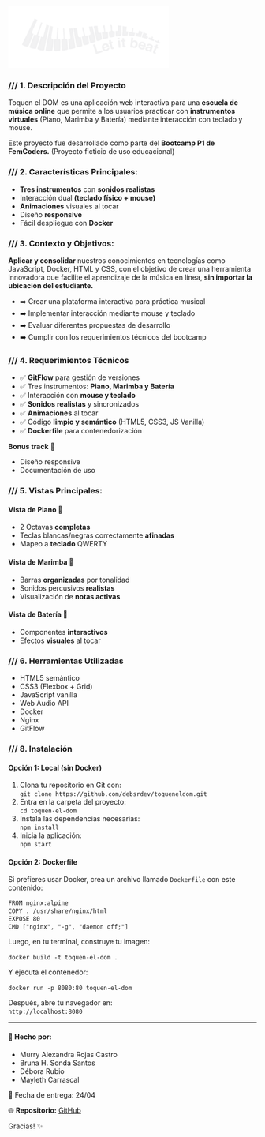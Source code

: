 <img src="assets/img/logo-blanca.png" alt="LetItBeat!">

<h3>/// 1. Descripción del Proyecto</h3>
<p>
  Toquen el DOM es una aplicación web interactiva para una <strong>escuela de música online</strong> que permite a los usuarios practicar con <strong>instrumentos virtuales</strong> (Piano, Marimba y Batería) mediante interacción con teclado y mouse.
</p>
<p>
  Este proyecto fue desarrollado como parte del <strong>Bootcamp P1 de FemCoders.</strong> (Proyecto ficticio de uso educacional)
</p>

<h3>/// 2. Características Principales:</h3>
<ul>
  <li><strong>Tres instrumentos</strong> con <strong>sonidos realistas</strong></li>
  <li>Interacción dual <strong>(teclado físico + mouse)</strong></li>
  <li><strong>Animaciones</strong> visuales al tocar</li>
  <li>Diseño <strong>responsive</strong></li>
  <li>Fácil despliegue con <strong>Docker</strong></li>
</ul>

<h3>/// 3. Contexto y Objetivos:</h3>
<p>
  <strong>Aplicar y consolidar</strong> nuestros conocimientos en tecnologías como JavaScript, Docker, HTML y CSS, con el objetivo de crear una herramienta innovadora que facilite el aprendizaje de la música en línea, <strong>sin importar la ubicación del estudiante.</strong>
</p>
<ul>
  <li>➡️ Crear una plataforma interactiva para práctica musical</li>
  <li>➡️ Implementar interacción mediante mouse y teclado</li>
  <li>➡️ Evaluar diferentes propuestas de desarrollo</li>
  <li>➡️ Cumplir con los requerimientos técnicos del bootcamp</li>
</ul>

<h3>/// 4. Requerimientos Técnicos</h3>
<ul>
  <li>✅ <strong>GitFlow</strong> para gestión de versiones</li>
  <li>✅ Tres instrumentos: <strong>Piano, Marimba y Batería</strong></li>
  <li>✅ Interacción con <strong>mouse y teclado</strong></li>
  <li>✅ <strong>Sonidos realistas</strong> y sincronizados</li>
  <li>✅ <strong>Animaciones</strong> al tocar</li>
  <li>✅ Código <strong>limpio y semántico</strong> (HTML5, CSS3, JS Vanilla)</li>
  <li>✅ <strong>Dockerfile</strong> para contenedorización</li>
</ul>

<p><strong>Bonus track</strong> 🌟</p>
<ul>
  <li>Diseño responsive</li>
  <li>Documentación de uso</li>
</ul>

<h3>/// 5. Vistas Principales:</h3>

<h4>Vista de Piano 🎹</h4>
<ul>
  <li>2 Octavas <strong>completas</strong></li>
  <li>Teclas blancas/negras correctamente <strong>afinadas</strong></li>
  <li>Mapeo a <strong>teclado</strong> QWERTY</li>
</ul>

<h4>Vista de Marimba 🎵</h4>
<ul>
  <li>Barras <strong>organizadas</strong> por tonalidad</li>
  <li>Sonidos percusivos <strong>realistas</strong></li>
  <li>Visualización de <strong>notas activas</strong></li>
</ul>

<h4>Vista de Batería 🥁</h4>
<ul>
  <li>Componentes <strong>interactivos</strong></li>
  <li>Efectos <strong>visuales</strong> al tocar</li>
</ul>

<h3>/// 6. Herramientas Utilizadas</h3>
<ul>
  <li>HTML5 semántico</li>
  <li>CSS3 (Flexbox + Grid)</li>
  <li>JavaScript vanilla</li>
  <li>Web Audio API</li>
  <li>Docker</li>
  <li>Nginx</li>
  <li>GitFlow</li>
</ul>

<h3>/// 8. Instalación</h3>

<h4>Opción 1: Local (sin Docker)</h4>
<ol>
  <li>Clona tu repositorio en Git con:<br><code>git clone https://github.com/debsrdev/toqueneldom.git</code></li>
  <li>Entra en la carpeta del proyecto:<br><code>cd toquen-el-dom</code></li>
  <li>Instala las dependencias necesarias:<br><code>npm install</code></li>
  <li>Inicia la aplicación:<br><code>npm start</code></li>
</ol>

<h4>Opción 2: Dockerfile</h4>
<p>Si prefieres usar Docker, crea un archivo llamado <code>Dockerfile</code> con este contenido:</p>
<pre><code>FROM nginx:alpine
COPY . /usr/share/nginx/html
EXPOSE 80
CMD ["nginx", "-g", "daemon off;"]
</code></pre>

<p>Luego, en tu terminal, construye tu imagen:</p>
<code>docker build -t toquen-el-dom .</code>

<p>Y ejecuta el contenedor:</p>
<code>docker run -p 8080:80 toquen-el-dom</code>

<p>Después, abre tu navegador en: <br><code>http://localhost:8080</code></p>

<hr>

<h4>📧 Hecho por:</h4>
<ul>
  <li>Murry Alexandra Rojas Castro</li>
  <li>Bruna H. Sonda Santos</li>
  <li>Débora Rubio</li>
  <li>Mayleth Carrascal</li>
</ul>

<p>📅 Fecha de entrega: 24/04</p>

<p>🌐 <strong>Repositorio:</strong> <a href="https://github.com/debsrdev/toqueneldom">GitHub</a></p>

<p>Gracias! ✨</p>

